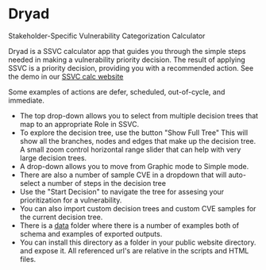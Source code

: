 # Dryad 
Stakeholder-Specific Vulnerability Categorization Calculator

Dryad is a SSVC calculator app that guides you through the simple steps needed in making
a vulnerability priority decision.  The result of applying SSVC is a priority decision,
providing you with a recommended action. See the demo in our [SSVC calc website](https://democert.org/ssvc/)

Some examples of actions are 
defer, scheduled, out-of-cycle, and immediate.

* The top drop-down allows you to select from multiple decision trees that map to an appropriate Role in SSVC.
* To explore the decision tree, use the button "Show Full Tree" This will show all the branches, nodes and edges that make up the decision tree. A small zoom control horizontal range slider that can help with very large decision trees.
* A drop-down allows you to move from Graphic mode to Simple mode.
* There are also a number of sample CVE in a dropdown that will auto-select a number of steps in the decision tree
* Use the "Start Decision" to navigate the tree for assesing your prioritization for a vulnerability.
* You can also import custom decision trees and custom CVE samples for the current decision tree.
* There is a [data](../data/) folder where there is a number of examples both of schema and examples of exported outputs.
* You can install this directory as a folder in your public website directory. and expose it. All referenced url's are relative in the scripts and HTML files.


